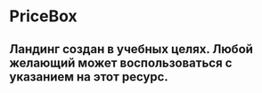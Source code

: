 # PriceBox
<h2>Ландинг создан в учебных целях. Любой желающий может воспользоваться с указанием на этот ресурс.</h2>

